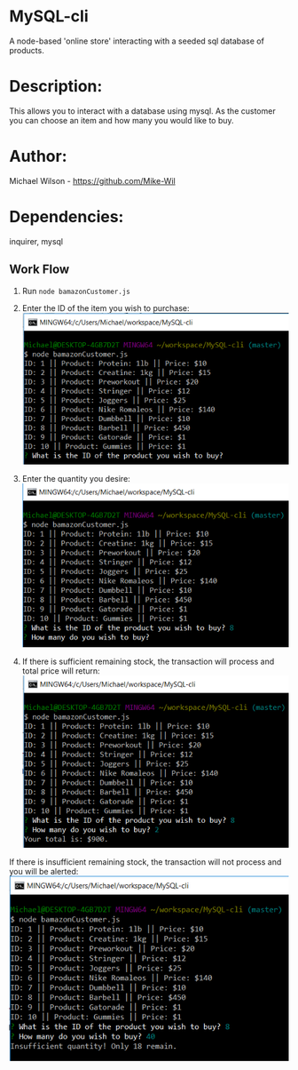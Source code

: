 # MySQL-cli
A node-based 'online store' interacting with a seeded sql database of products.

# Description: 
This allows you to interact with a database using mysql. As the customer you can choose an item and how many you would like to buy.

# Author:
Michael Wilson - https://github.com/Mike-Wil

# Dependencies:
inquirer, mysql

## Work Flow
1. Run `node bamazonCustomer.js`

2. Enter the ID of the item you wish to purchase:
![enter-id](/screenshots/initialState.PNG?raw=true "Choose Item.")

3. Enter the quantity you desire:
![enter-quantity](/screenshots/quantityPrompt.PNG?raw=true "Choose Quantity.")

4. If there is sufficient remaining stock, the transaction will process and total price will return:
![success](/screenshots/successState.PNG?raw=true "Stock updated and cart cost displayed.")

If there is insufficient remaining stock, the transaction will not process and you will be alerted:
![fail](/screenshots/failState.PNG?raw=true "No change in table and remaining stock displayed.")